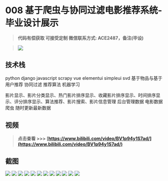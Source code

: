 # 008 基于爬虫与协同过滤电影推荐系统-毕业设计展示

> **代码有偿获取 可接受定制 微信联系方式: ACE2487，备注(毕设)**

> ![](./qrcode.jpg)

## 技术栈
python django javascript scrapy vue elementui simpleui svd 基于物品与基于用户推荐 协同过滤 推荐算法 机器学习

影片显示、影片分类显示、热门影片排序显示、收藏影片排序显示、时间排序显示、评分排序显示、算法推荐、影片搜索、影片信息管理 后台管理数据 电影数据爬虫 随时更新最新数据

## 视频

> **点击查看 \>\>\> [https://www.bilibili.com/video/BV1p94y1S7ad/](https://www.bilibili.com/video/BV1p94y1S7ad/)**

## 截图

![](./01.png)
![](./02.png)
![](./03.png)
![](./04.png)
![](./05.png)
![](./06.png)
![](./07.png)
![](./08.png)
![](./09.png)
![](./10.png)
![](./11.png)
![](./12.png)